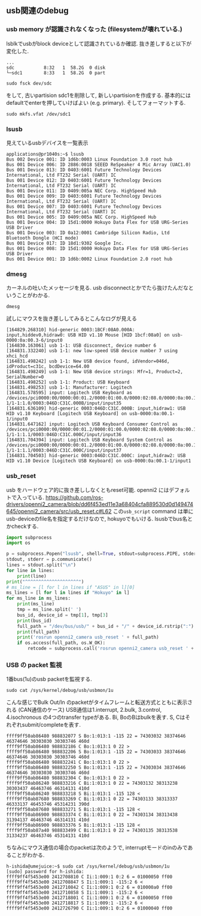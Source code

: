 ## usb関連のdebug

### usb memory が認識されなくなった (filesystemが壊れている.)
lsblkでusbがblock deviceとして認識されているか確認. 抜き差しすると以下が変化した.
```
...
sdc           8:32   1  58.2G  0 disk 
└─sdc1        8:33   1  58.2G  0 part 
```

```
sudo fsck dev/sdc
```
をして, 古いpartision sdc1を削除して, 新しいpartisionを作成する. 基本的にはdefaultでenterを押していけばよい (e.g. primary). そしてフォーマットする.
```
sudo mkfs.vfat /dev/sdc1
```

### lsusb
見えているusbデバイスを一覧表示
```
applications@pr1040s:~$ lsusb
Bus 002 Device 001: ID 1d6b:0003 Linux Foundation 3.0 root hub
Bus 001 Device 006: ID 2886:0018 SEEED ReSpeaker 4 Mic Array (UAC1.0)
Bus 001 Device 013: ID 0403:6001 Future Technology Devices International, Ltd FT232 Serial (UART) IC
Bus 001 Device 012: ID 0403:6001 Future Technology Devices International, Ltd FT232 Serial (UART) IC
Bus 001 Device 011: ID 0409:005a NEC Corp. HighSpeed Hub
Bus 001 Device 009: ID 0403:6001 Future Technology Devices International, Ltd FT232 Serial (UART) IC
Bus 001 Device 007: ID 0403:6001 Future Technology Devices International, Ltd FT232 Serial (UART) IC
Bus 001 Device 005: ID 0409:005a NEC Corp. HighSpeed Hub
Bus 001 Device 004: ID 15d1:0000 Hokuyo Data Flex for USB URG-Series USB Driver
Bus 001 Device 003: ID 0a12:0001 Cambridge Silicon Radio, Ltd Bluetooth Dongle (HCI mode)
Bus 001 Device 017: ID 18d1:9302 Google Inc. 
Bus 001 Device 008: ID 15d1:0000 Hokuyo Data Flex for USB URG-Series USB Driver
Bus 001 Device 001: ID 1d6b:0002 Linux Foundation 2.0 root hub
```

### dmesg
カーネルの吐いたメッセージを見る. usb disconnectとかでたら抜けたんだなということがわかる.
```
dmesg
```
試しにマウスを抜き差ししてみるとこんなログが見える
```
[164829.268310] hid-generic 0003:1BCF:08A0.000A: input,hiddev0,hidraw0: USB HID v1.10 Mouse [HID 1bcf:08a0] on usb-0000:0a:00.3-6/input0
[164830.163061] usb 1-1: USB disconnect, device number 6
[164831.332240] usb 1-1: new low-speed USB device number 7 using xhci_hcd
[164831.498242] usb 1-1: New USB device found, idVendor=046d, idProduct=c31c, bcdDevice=64.00
[164831.498249] usb 1-1: New USB device strings: Mfr=1, Product=2, SerialNumber=0
[164831.498252] usb 1-1: Product: USB Keyboard
[164831.498253] usb 1-1: Manufacturer: Logitech
[164831.578595] input: Logitech USB Keyboard as /devices/pci0000:00/0000:00:01.2/0000:01:00.0/0000:02:08.0/0000:0a:00.1/usb1/1-1/1-1:1.0/0003:046D:C31C.000B/input/input35
[164831.636109] hid-generic 0003:046D:C31C.000B: input,hidraw1: USB HID v1.10 Keyboard [Logitech USB Keyboard] on usb-0000:0a:00.1-1/input0
[164831.647162] input: Logitech USB Keyboard Consumer Control as /devices/pci0000:00/0000:00:01.2/0000:01:00.0/0000:02:08.0/0000:0a:00.1/usb1/1-1/1-1:1.1/0003:046D:C31C.000C/input/input36
[164831.704394] input: Logitech USB Keyboard System Control as /devices/pci0000:00/0000:00:01.2/0000:01:00.0/0000:02:08.0/0000:0a:00.1/usb1/1-1/1-1:1.1/0003:046D:C31C.000C/input/input37
[164831.704503] hid-generic 0003:046D:C31C.000C: input,hidraw2: USB HID v1.10 Device [Logitech USB Keyboard] on usb-0000:0a:00.1-1/input1
```

### usb_reset
usb をハードウェア的に抜き差ししなくともreset可能. openni2 にはデフォルトで入っている. 
https://github.com/ros-drivers/openni2_camera/blob/dd6f453ed11e3a68404cfa889530d0d149474645/openni2_camera/src/usb_reset.c#L62
この`usb_script` command は単にusb-deviceのfile名を指定するだけなので, hokuyoでもいける. lsusbでbus名とかcheckする.

```python
import subprocess
import os

p = subprocess.Popen("lsusb", shell=True, stdout=subprocess.PIPE, stderr=subprocess.PIPE)
stdout, stderr = p.communicate()
lines = stdout.split("\n")
for line in lines:
    print(line)
print("^^^^^^^^^^^^^^^^^^^^")
# ms_line = [l for l in lines if "ASUS" in l][0]
ms_lines = [l for l in lines if "Hokuyo" in l]
for ms_line in ms_lines:
    print(ms_line)
    tmp = ms_line.split(' ')
    bus_id, device_id = tmp[1], tmp[3]
    print(bus_id)
    full_path = "/dev/bus/usb/" + bus_id + "/" + device_id.rstrip(":")
    print(full_path)
    print('rosrun openni2_camera usb_reset ' + full_path)
    if os.access(full_path, os.W_OK):
        retcode = subprocess.call('rosrun openni2_camera usb_reset ' + full_path, shell=True)
```

### USB の packet 監視
1番bus(1u)のusb packetを監視する.
```
sudo cat /sys/kernel/debug/usb/usbmon/1u
```
こんな感じでBulk Out/In のpacketがタイムフレームと転送方式とともに表示される (CAN通信のケース)
USB通信は1.interrupt, 2.bulk, 3.control, 4.isochronous の4つのtransfer typeがある. Bi, BoのBはbulkを表す.
S, Cはそれぞれsubmit/completeを表す.
```
ffff9ff50ab86480 988832077 S Bo:1:013:1 -115 22 = 74303032 38374646 46374646 30303030 30303746 460d
ffff9ff50ab86480 988832186 C Bo:1:013:1 0 22 >
ffff9ff50ab86480 988832206 S Bo:1:013:1 -115 22 = 74303033 38374646 46374646 30303030 30303746 460d
ffff9ff50ab86480 988832241 C Bo:1:013:1 0 22 >
ffff9ff50ab86480 988832250 S Bo:1:013:1 -115 22 = 74303034 38374646 46374646 30303030 30303746 460d
ffff9ff50ab86480 988832304 C Bo:1:013:1 0 22 >
ffff9ff50ab86240 988833216 C Bi:1:013:1 0 22 = 74303132 38313238 30303437 46463746 46314131 410d
ffff9ff50ab86240 988833218 S Bi:1:013:1 -115 128 <
ffff9ff50ab87680 988833269 C Bi:1:013:1 0 22 = 74303133 38313337 46333137 46453746 45314231 390d
ffff9ff50ab87680 988833271 S Bi:1:013:1 -115 128 <
ffff9ff50ab86900 988833374 C Bi:1:013:1 0 22 = 74303134 38313438 31394137 46463746 46314131 410d
ffff9ff50ab86900 988833376 S Bi:1:013:1 -115 128 <
ffff9ff50ab87a40 988833499 C Bi:1:013:1 0 22 = 74303135 38313538 31334237 46463746 45314131 410d
```

ちなみにマウス通信の場合のpacketは次のようで, interruptモードのinのみであることがわかる.
```
h-ishida@umejuice:~$ sudo cat /sys/kernel/debug/usb/usbmon/1u
[sudo] password for h-ishida: 
ffff9ff4f5453e00 2412708810 C Ii:1:009:1 0:2 6 = 01000050 ff00
ffff9ff4f5453e00 2412708847 S Ii:1:009:1 -115:2 6 <
ffff9ff4f5453e00 2412710842 C Ii:1:009:1 0:2 6 = 010000a0 ff00
ffff9ff4f5453e00 2412710858 S Ii:1:009:1 -115:2 6 <
ffff9ff4f5453e00 2412718801 C Ii:1:009:1 0:2 6 = 01000050 ff00
ffff9ff4f5453e00 2412718817 S Ii:1:009:1 -115:2 6 <
ffff9ff4f5453e00 2412726790 C Ii:1:009:1 0:2 6 = 01000040 ff00
```
